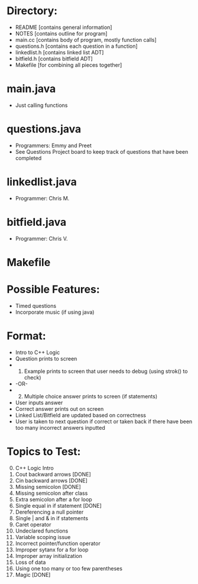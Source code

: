 # Directory:
- README [contains general information]
- NOTES [contains outline for program]
- main.cc [contains body of program, mostly function calls]
- questions.h [contains each question in a function]
- linkedlist.h [contains linked list ADT]
- bitfield.h [contains bitfield ADT]
- Makefile [for combining all pieces together]

#  main.java
- Just calling functions

# questions.java
- Programmers: Emmy and Preet
- See Questions Project board to keep track of questions that have been completed

# linkedlist.java
- Programmer: Chris M.

# bitfield.java
- Programmer: Chris V.

# Makefile


# Possible Features:
- Timed questions
- Incorporate music (if using java)

# Format:
- Intro to C++ Logic
- Question prints to screen
- 1) Example prints to screen that user needs to debug (using strok() to check)
- -OR-
- 2) Multiple choice answer prints to screen (if statements)
- User inputs answer 
- Correct answer prints out on screen
- Linked List/Bitfield are updated based on correctness
- User is taken to next question if correct or taken back if there have been too many incorrect answers inputted

# Topics to Test:
0. C++ Logic Intro
1. Cout backward arrows [DONE]
2. Cin backward arrows  [DONE]
3. Missing semicolon    [DONE]
4. Missing semicolon after class
5. Extra semicolon after a for loop
6. Single equal in if statement [DONE]
7. Dereferencing a null pointer
8. Single | and & in if statements
9. Caret operator
10. Undeclared functions
11. Variable scoping issue
12. Incorrect pointer/function operator
13. Improper sytanx for a for loop
14. Improper array initialization
15. Loss of data
16. Using one too many or too few parentheses
17. Magic [DONE]
